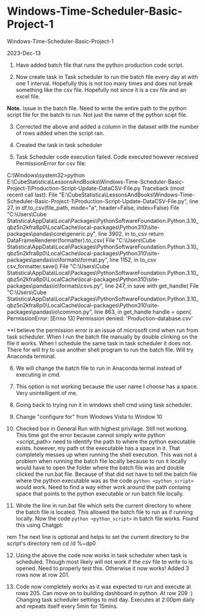 # Windows-Time-Scheduler-Basic-Project-1


Windows-Time-Scheduler-Basic-Project-1



2023-Dec-13 

1. Have added batch file that runs the python production code script.

2. Now create task in Task scheduler to run the batch file every day at with one 1 interval. Hopefully this is not too many times and does not break something like the csv file. Hopefully not since it is a csv file and an excel file.

**Note.** Issue in the batch file. Need to write the entire path to the python script file for the batch to run. Not just the name of the python scipt file.

3. Corrected the above and added a column in the dataset with the number of rows added when the script ran.

4. Created the task in task scheduler

5. Task Scheduler code execution failed. Code executed however received PermissionError for csv file:

C:\Windows\system32>python E:\CubeStatistica\LessonsAndBooks\Windows-Time-Scheduler-Basic-Project-1\Production-Script-Update-DataCSV-File.py
Traceback (most recent call last):
  File "E:\CubeStatistica\LessonsAndBooks\Windows-Time-Scheduler-Basic-Project-1\Production-Script-Update-DataCSV-File.py", line 27, in <module>
    df.to_csv(file_path, mode="a", header=False, index=False)
  File "C:\Users\Cube Statistica\AppData\Local\Packages\PythonSoftwareFoundation.Python.3.10_qbz5n2kfra8p0\LocalCache\local-packages\Python310\site-packages\pandas\core\generic.py", line 3902, in to_csv
    return DataFrameRenderer(formatter).to_csv(
  File "C:\Users\Cube Statistica\AppData\Local\Packages\PythonSoftwareFoundation.Python.3.10_qbz5n2kfra8p0\LocalCache\local-packages\Python310\site-packages\pandas\io\formats\format.py", line 1152, in to_csv
    csv_formatter.save()
  File "C:\Users\Cube Statistica\AppData\Local\Packages\PythonSoftwareFoundation.Python.3.10_qbz5n2kfra8p0\LocalCache\local-packages\Python310\site-packages\pandas\io\formats\csvs.py", line 247, in save
    with get_handle(
  File "C:\Users\Cube Statistica\AppData\Local\Packages\PythonSoftwareFoundation.Python.3.10_qbz5n2kfra8p0\LocalCache\local-packages\Python310\site-packages\pandas\io\common.py", line 863, in get_handle
    handle = open(
PermissionError: [Errno 13] Permission denied: 'Production-database.csv'


**I believe the permission error is an issue of microsoft cmd when run from task scheduler. When I run the batch file manually by double clinking on the file it works. When I schedule the same task in task scheduler it does not. There for will try to use another shell program to run the batch file. Will try Anaconda terminal. 

6. We will change the batch file to run in Anaconda termal instead of executing in cmd.

7. This option is not working because the user name I choose has a space. Very unintelligent of me. 

8. Going back to trying run it in windows shell cmd using task scheduler. 

9. Change "configure for" from Windows Vista to Window 10

10. Checked box in General Run with highest privilage. Still not working. This time got the error because cannot simply write python <script_path> need to identify the path to where the python executable exists. however, my path ot the executable has a space in it. That completely messes up when running the shell execution. This was not a problem when running the batch file locally because to run it locally would have to open the folder where the batch file was and double clicked the run.bat file. Because of that did not have to tell the batch file where the python executable was as the code `python <python_script>` would work. Need to find a way either work around the path containg space that points to the python executable or run batch file locally.

11. Wrote the line in run.bat file which sets the current directory to where the batch file is located.  This allowed the batch file to run as if running locally. Now the code `python <python_script>` in batch file works. Found this using Chatgpt:

rem The next line is optional and helps to set the current directory to the script's directory
rem cd /d %~dp0

12. Using the above the code now works in task scheduler when task is scheduled. Though most likely will not work if the csv file to write to is opened. Need to properly test this. Otherwise it now works! Added 3 rows now at row 201.

13. Code now completely works as it was expected to run and execute at rows 205. Can move on to building dashboard in python. At row 209 :) Changing task scheduler settings to mid day. Executes at 2:00pm daily and repeats itself every 5min for 15mins.




